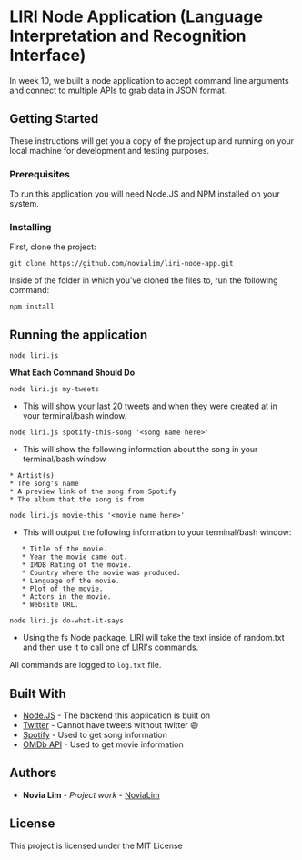 # LIRI Node Application (Language Interpretation and Recognition Interface)

In week 10, we built a node application to accept command line arguments and connect to multiple APIs to grab data in JSON format.

## Getting Started

These instructions will get you a copy of the project up and running on your local machine for development and testing purposes.

### Prerequisites

To run this application you will need Node.JS and NPM installed on your system.

### Installing
First, clone the project:
```
git clone https://github.com/novialim/liri-node-app.git
```


Inside of the folder in which you've cloned the files to, run the following command:
```
npm install
```

## Running the application 

```
node liri.js
```

**What Each Command Should Do**

```
node liri.js my-tweets
```
* This will show your last 20 tweets and when they were created at in your terminal/bash window.

```
node liri.js spotify-this-song '<song name here>'
```
* This will show the following information about the song in your terminal/bash window

```
* Artist(s)
* The song's name
* A preview link of the song from Spotify
* The album that the song is from
```

```
node liri.js movie-this '<movie name here>'
```
* This will output the following information to your terminal/bash window:

```
   * Title of the movie.
   * Year the movie came out.
   * IMDB Rating of the movie.
   * Country where the movie was produced.
   * Language of the movie.
   * Plot of the movie.
   * Actors in the movie.
   * Website URL.
```

```
node liri.js do-what-it-says
```
* Using the fs Node package, LIRI will take the text inside of random.txt and then use it to call one of LIRI's commands.

All commands are logged to `log.txt` file.


## Built With

* [Node.JS](https://nodejs.org/en/) - The backend this application is built on
* [Twitter](http://www.twitter.com) - Cannot have tweets without twitter :smile:
* [Spotify](http://www.spotify.com) - Used to get song information
* [OMDb API](https://www.omdbapi.com/) - Used to get movie information

## Authors

* **Novia Lim** - *Project work* - [NoviaLim](https://github.com/novialim)

## License

This project is licensed under the MIT License

